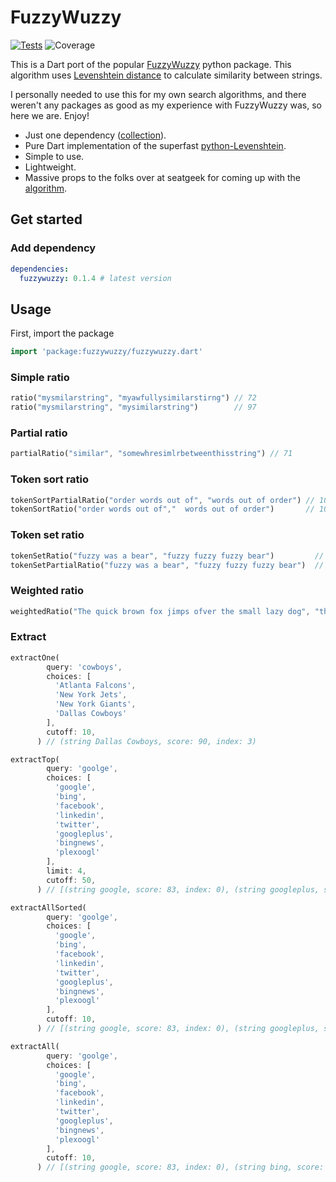 # FuzzyWuzzy

[![Tests](https://github.com/SphericalKat/dart-fuzzywuzzy/actions/workflows/test.yml/badge.svg)](https://github.com/SphericalKat/dart-fuzzywuzzy/actions/workflows/test.yml)
![Coverage](https://raw.githubusercontent.com/sphericalkat/dart-fuzzywuzzy/master/coverage_badge.svg?sanitize=true)

This is a Dart port of the popular [FuzzyWuzzy](https://github.com/seatgeek/fuzzywuzzy) python package. This algorithm uses [Levenshtein distance](https://en.wikipedia.org/wiki/Levenshtein_distance) to calculate similarity between strings.

I personally needed to use this for my own search algorithms, and there weren't any packages as good as my experience with FuzzyWuzzy was, so here we are. Enjoy!

- Just one dependency ([collection](https://pub.dev/packages/collection)).
- Pure Dart implementation of the superfast [python-Levenshtein](https://github.com/ztane/python-Levenshtein/).
- Simple to use.
- Lightweight.
- Massive props to the folks over at seatgeek for coming up with the [algorithm](https://chairnerd.seatgeek.com/fuzzywuzzy-fuzzy-string-matching-in-python/).

## Get started

### Add dependency

```yaml
dependencies:
  fuzzywuzzy: 0.1.4 # latest version
```

## Usage

First, import the package

```dart
import 'package:fuzzywuzzy/fuzzywuzzy.dart'
```

### Simple ratio

```dart
ratio("mysmilarstring", "myawfullysimilarstirng") // 72
ratio("mysmilarstring", "mysimilarstring")        // 97
```

### Partial ratio

```dart
partialRatio("similar", "somewhresimlrbetweenthisstring") // 71
```

### Token sort ratio

```dart
tokenSortPartialRatio("order words out of", "words out of order") // 100
tokenSortRatio("order words out of","  words out of order")       // 100
```

### Token set ratio

```dart
tokenSetRatio("fuzzy was a bear", "fuzzy fuzzy fuzzy bear")         // 100
tokenSetPartialRatio("fuzzy was a bear", "fuzzy fuzzy fuzzy bear")  // 100
```

### Weighted ratio

```dart
weightedRatio("The quick brown fox jimps ofver the small lazy dog", "the quick brown fox jumps over the small lazy dog") // 97
```

### Extract

```dart
extractOne(
        query: 'cowboys',
        choices: [
          'Atlanta Falcons',
          'New York Jets',
          'New York Giants',
          'Dallas Cowboys'
        ],
        cutoff: 10,
      ) // (string Dallas Cowboys, score: 90, index: 3)
```

```dart
extractTop(
        query: 'goolge',
        choices: [
          'google',
          'bing',
          'facebook',
          'linkedin',
          'twitter',
          'googleplus',
          'bingnews',
          'plexoogl'
        ],
        limit: 4,
        cutoff: 50,
      ) // [(string google, score: 83, index: 0), (string googleplus, score: 75, index: 5)]
```
```dart
extractAllSorted(
        query: 'goolge',
        choices: [
          'google',
          'bing',
          'facebook',
          'linkedin',
          'twitter',
          'googleplus',
          'bingnews',
          'plexoogl'
        ],
        cutoff: 10,
      ) // [(string google, score: 83, index: 0), (string googleplus, score: 75, index: 5), (string plexoogl, score: 43, index: 7), (string bingnews, score: 29, index: 6), (string linkedin, score: 29, index: 3), (string facebook, score: 29, index: 2), (string bing, score: 23, index: 1), (string twitter, score: 15, index: 4)]
```
```dart
extractAll(
        query: 'goolge',
        choices: [
          'google',
          'bing',
          'facebook',
          'linkedin',
          'twitter',
          'googleplus',
          'bingnews',
          'plexoogl'
        ],
        cutoff: 10,
      ) // [(string google, score: 83, index: 0), (string bing, score: 23, index: 1), (string facebook, score: 29, index: 2), (string linkedin, score: 29, index: 3), (string twitter, score: 15, index: 4), (string googleplus, score: 75, index: 5), (string bingnews, score: 29, index: 6), (string plexoogl, score: 43, index: 7)]
```

